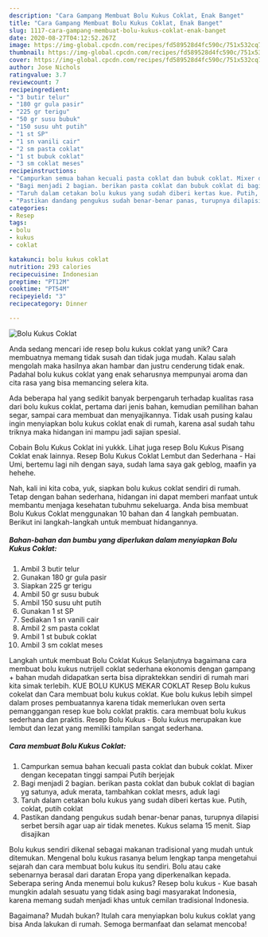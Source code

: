 ```yaml
---
description: "Cara Gampang Membuat Bolu Kukus Coklat, Enak Banget"
title: "Cara Gampang Membuat Bolu Kukus Coklat, Enak Banget"
slug: 1117-cara-gampang-membuat-bolu-kukus-coklat-enak-banget
date: 2020-08-27T04:12:52.267Z
image: https://img-global.cpcdn.com/recipes/fd589528d4fc590c/751x532cq70/bolu-kukus-coklat-foto-resep-utama.jpg
thumbnail: https://img-global.cpcdn.com/recipes/fd589528d4fc590c/751x532cq70/bolu-kukus-coklat-foto-resep-utama.jpg
cover: https://img-global.cpcdn.com/recipes/fd589528d4fc590c/751x532cq70/bolu-kukus-coklat-foto-resep-utama.jpg
author: Jose Nichols
ratingvalue: 3.7
reviewcount: 7
recipeingredient:
- "3 butir telur"
- "180 gr gula pasir"
- "225 gr terigu"
- "50 gr susu bubuk"
- "150 susu uht putih"
- "1 st SP"
- "1 sn vanili cair"
- "2 sm pasta coklat"
- "1 st bubuk coklat"
- "3 sm coklat meses"
recipeinstructions:
- "Campurkan semua bahan kecuali pasta coklat dan bubuk coklat. Mixer dengan kecepatan tinggi sampai Putih berjejak"
- "Bagi menjadi 2 bagian. berikan pasta coklat dan bubuk coklat di bagian yg satunya, aduk merata, tambahkan coklat mesrs, aduk lagi"
- "Taruh dalam cetakan bolu kukus yang sudah diberi kertas kue. Putih, coklat, putih coklat"
- "Pastikan dandang pengukus sudah benar-benar panas, turupnya dilapisi serbet bersih agar uap air tidak menetes. Kukus selama 15 menit. Siap disajikan"
categories:
- Resep
tags:
- bolu
- kukus
- coklat

katakunci: bolu kukus coklat 
nutrition: 293 calories
recipecuisine: Indonesian
preptime: "PT12M"
cooktime: "PT54M"
recipeyield: "3"
recipecategory: Dinner

---
```



![Bolu Kukus Coklat](https://img-global.cpcdn.com/recipes/fd589528d4fc590c/751x532cq70/bolu-kukus-coklat-foto-resep-utama.jpg)

Anda sedang mencari ide resep bolu kukus coklat yang unik? Cara membuatnya memang tidak susah dan tidak juga mudah. Kalau salah mengolah maka hasilnya akan hambar dan justru cenderung tidak enak. Padahal bolu kukus coklat yang enak seharusnya mempunyai aroma dan cita rasa yang bisa memancing selera kita.

Ada beberapa hal yang sedikit banyak berpengaruh terhadap kualitas rasa dari bolu kukus coklat, pertama dari jenis bahan, kemudian pemilihan bahan segar, sampai cara membuat dan menyajikannya. Tidak usah pusing kalau ingin menyiapkan bolu kukus coklat enak di rumah, karena asal sudah tahu triknya maka hidangan ini mampu jadi sajian spesial.

Cobain Bolu Kukus Coklat ini yukkk. Lihat juga resep Bolu Kukus Pisang Coklat enak lainnya. Resep Bolu Kukus Coklat Lembut dan Sederhana - Hai Umi, bertemu lagi nih dengan saya, sudah lama saya gak geblog, maafin ya hehehe.


Nah, kali ini kita coba, yuk, siapkan bolu kukus coklat sendiri di rumah. Tetap dengan bahan sederhana, hidangan ini dapat memberi manfaat untuk membantu menjaga kesehatan tubuhmu sekeluarga. Anda bisa membuat Bolu Kukus Coklat menggunakan 10 bahan dan 4 langkah pembuatan. Berikut ini langkah-langkah untuk membuat hidangannya.

<!--inarticleads1-->

##### Bahan-bahan dan bumbu yang diperlukan dalam menyiapkan Bolu Kukus Coklat:

1. Ambil 3 butir telur
1. Gunakan 180 gr gula pasir
1. Siapkan 225 gr terigu
1. Ambil 50 gr susu bubuk
1. Ambil 150 susu uht putih
1. Gunakan 1 st SP
1. Sediakan 1 sn vanili cair
1. Ambil 2 sm pasta coklat
1. Ambil 1 st bubuk coklat
1. Ambil 3 sm coklat meses


Langkah untuk membuat Bolu Coklat Kukus  Selanjutnya bagaimana cara membuat bolu kukus nutrijell coklat sederhana ekonomis dengan gampang + bahan mudah didapatkan serta bisa dipraktekkan sendiri di rumah mari kita simak terlebih. KUE BOLU KUKUS MEKAR COKLAT Resep Bolu kukus cokelat dan Cara membuat bolu kukus coklat. Kue bolu kukus lebih simpel dalam proses pembuatannya karena tidak memerlukan oven serta pemanggangan resep kue bolu coklat praktis. cara membuat bolu kukus sederhana dan praktis. Resep Bolu Kukus - Bolu kukus merupakan kue lembut dan lezat yang memiliki tampilan sangat sederhana. 

<!--inarticleads2-->

##### Cara membuat Bolu Kukus Coklat:

1. Campurkan semua bahan kecuali pasta coklat dan bubuk coklat. Mixer dengan kecepatan tinggi sampai Putih berjejak
1. Bagi menjadi 2 bagian. berikan pasta coklat dan bubuk coklat di bagian yg satunya, aduk merata, tambahkan coklat mesrs, aduk lagi
1. Taruh dalam cetakan bolu kukus yang sudah diberi kertas kue. Putih, coklat, putih coklat
1. Pastikan dandang pengukus sudah benar-benar panas, turupnya dilapisi serbet bersih agar uap air tidak menetes. Kukus selama 15 menit. Siap disajikan


Bolu kukus sendiri dikenal sebagai makanan tradisional yang mudah untuk ditemukan. Mengenal bolu kukus rasanya belum lengkap tanpa mengetahui sejarah dan cara membuat bolu kukus itu sendiri. Bolu atau cake sebenarnya berasal dari daratan Eropa yang diperkenalkan kepada. Seberapa sering Anda menemui bolu kukus? Resep bolu kukus - Kue basah mungkin adalah sesuatu yang tidak asing bagi masyarakat Indonesia, karena memang sudah menjadi khas untuk cemilan tradisional Indonesia. 

Bagaimana? Mudah bukan? Itulah cara menyiapkan bolu kukus coklat yang bisa Anda lakukan di rumah. Semoga bermanfaat dan selamat mencoba!
